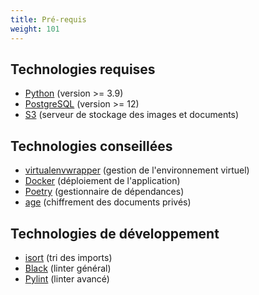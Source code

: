 ```yaml
---
title: Pré-requis
weight: 101
---
```


## Technologies requises

- [Python](https://www.python.org/) (version >= 3.9)
- [PostgreSQL](https://www.postgresql.org/) (version >= 12)
- [S3](https://aws.amazon.com/fr/s3/) (serveur de stockage des images et documents)

## Technologies conseillées

- [virtualenvwrapper](https://virtualenvwrapper.readthedocs.io/en/latest/) (gestion de l'environnement virtuel)
- [Docker](https://www.docker.com/) (déploiement de l'application)
- [Poetry](https://python-poetry.org/) (gestionnaire de dépendances)
- [age](https://github.com/FiloSottile/age) (chiffrement des documents privés)

## Technologies de développement

- [isort](https://github.com/pycqa/isort) (tri des imports)
- [Black](https://github.com/psf/black) (linter général)
- [Pylint](https://github.com/pylint-dev/pylint) (linter avancé)
